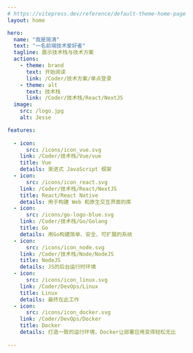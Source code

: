 ```yaml
---
# https://vitepress.dev/reference/default-theme-home-page
layout: home

hero:
  name: "我是简清"
  text: "一名前端技术爱好者"
  tagline: 展示技术栈与技术方案
  actions:
    - theme: brand
      text: 开始阅读
      link: /Coder/技术方案/单点登录
    - theme: alt
      text: 技术栈
      link: /Coder/技术栈/React/NextJS
  image:
    src: /logo.jpg
    alt: Jesse

features:
  
  - icon:
      src: /icons/icon_vue.svg
    link: /Coder/技术栈/Vue/vue
    title: Vue
    details: 渐进式 JavaScript 框架
  - icon:
      src: /icons/icon_react.svg
    link: /Coder/技术栈/React/NextJS
    title: React/React Native
    details: 用于构建 Web 和原生交互界面的库
  - icon:
      src: /icons/go-logo-blue.svg
    link: /Coder/技术栈/Go/Golang
    title: Go
    details: 用Go构建简单、安全、可扩展的系统
  - icon:
      src: /icons/icon_node.svg
    link: /Coder/技术栈/Node/NodeJS
    title: NodeJS
    details: JS的后台运行时环境
  - icon:
      src: /icons/icon_linux.svg
    link: /Coder/DevOps/Linux
    title: Linux
    details: 最终在此工作
  - icon:
      src: /icons/icon_docker.svg
    link: /Coder/DevOps/Docker
    title: Docker
    details: 打造一致的运行环境，Docker让部署应用变得轻松无比
  
---
```



<style lang="scss">
:root {
  --vp-home-hero-name-color: transparent;
  --vp-home-hero-name-background: -webkit-linear-gradient(120deg, #bd34fe 30%, #41d1ff);

  --vp-home-hero-image-background-image: linear-gradient(-45deg, #bd34fe 50%, #47caff 50%);
  --vp-home-hero-image-filter: blur(44px);
}

.VPNav .VPImage, .VPHero .VPImage {
  border-radius: 50%;
}

.VPFeatures .VPLink {
  .VPImage {
    min-height: 48px;
  }
}

@media (min-width: 640px) {
  :root {
    --vp-home-hero-image-filter: blur(56px);
  }
}

@media (min-width: 960px) {
  :root {
    --vp-home-hero-image-filter: blur(68px);
  }
}
</style>